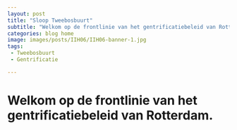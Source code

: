 ```yaml
---
layout: post
title: "Sloop Tweebosbuurt"
subtitle: "Welkom op de frontlinie van het gentrificatiebeleid van Rotterdam."
categories: blog home
image: images/posts/IIH06/IIH06-banner-1.jpg
tags: 
 - Tweebosbuurt
 - Gentrificatie

---
```

# Welkom op de frontlinie van het gentrificatiebeleid van Rotterdam.